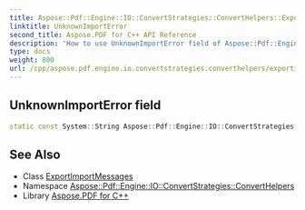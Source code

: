 ```yaml
---
title: Aspose::Pdf::Engine::IO::ConvertStrategies::ConvertHelpers::ExportImportMessages::UnknownImportError field
linktitle: UnknownImportError
second_title: Aspose.PDF for C++ API Reference
description: 'How to use UnknownImportError field of Aspose::Pdf::Engine::IO::ConvertStrategies::ConvertHelpers::ExportImportMessages class in C++.'
type: docs
weight: 800
url: /cpp/aspose.pdf.engine.io.convertstrategies.converthelpers/exportimportmessages/unknownimporterror/
---
```

## UnknownImportError field




```cpp
static const System::String Aspose::Pdf::Engine::IO::ConvertStrategies::ConvertHelpers::ExportImportMessages::UnknownImportError
```

## See Also

* Class [ExportImportMessages](../)
* Namespace [Aspose::Pdf::Engine::IO::ConvertStrategies::ConvertHelpers](../../)
* Library [Aspose.PDF for C++](../../../)
